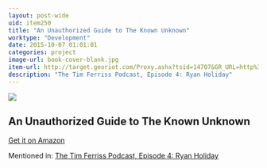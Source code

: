 ```yaml
---
layout: post-wide
uid: item250
title: "An Unauthorized Guide to The Known Unknown"
worktype: "Development"
date: 2015-10-07 01:01:01
categories: project
image-url: book-cover-blank.jpg
item-url: http://target.georiot.com/Proxy.ashx?tsid=14707&GR_URL=http%3A%2F%2Fwww.amazon.com%2FUnauthorized-Guide-Known-Documentary-Secretary-ebook%2Fdp%2FB00JBRWN08%2F
description: "The Tim Ferriss Podcast, Episode 4: Ryan Holiday"
---
```

<a href="http://target.georiot.com/Proxy.ashx?tsid=14707&GR_URL=http%3A%2F%2Fwww.amazon.com%2FUnauthorized-Guide-Known-Documentary-Secretary-ebook%2Fdp%2FB00JBRWN08%2F" target="blank"><img src="../../../../img/thumbs/book-cover-blank.jpg" class="prod-img"></a>
<h2>An Unauthorized Guide to The Known Unknown</h2>
<p><a href="http://target.georiot.com/Proxy.ashx?tsid=14707&GR_URL=http%3A%2F%2Fwww.amazon.com%2FUnauthorized-Guide-Known-Documentary-Secretary-ebook%2Fdp%2FB00JBRWN08%2F" target="blank">Get it on Amazon</a><p>
<p>Mentioned in: <a href="http://fourhourworkweek.com/2014/05/06/the-tim-ferriss-podcast-episode-4-ryan-holiday/" target="blank">The Tim Ferriss Podcast, Episode 4: Ryan Holiday</a></p>
